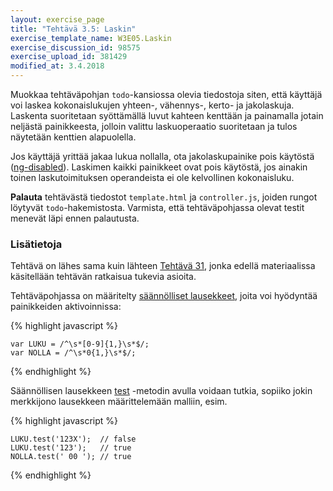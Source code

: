 ```yaml
---
layout: exercise_page
title: "Tehtävä 3.5: Laskin"
exercise_template_name: W3E05.Laskin
exercise_discussion_id: 98575
exercise_upload_id: 381429
modified_at: 3.4.2018
---
```


Muokkaa tehtäväpohjan `todo`-kansiossa olevia tiedostoja siten, että käyttäjä voi laskea kokonaislukujen  yhteen-, vähennys-, kerto- ja jakolaskuja. Laskenta suoritetaan syöttämällä luvut kahteen kenttään ja painamalla jotain neljästä painikkeesta, jolloin valittu laskuoperaatio suoritetaan ja tulos näytetään kenttien alapuolella.

Jos käyttäjä yrittää jakaa lukua nollalla, ota jakolaskupainike pois käytöstä ([ng-disabled][ng-disabled]).
Laskimen kaikki painikkeet ovat pois käytöstä, jos ainakin toinen laskutoimituksen operandeista ei ole kelvollinen kokonaisluku.

[ng-disabled]: https://docs.angularjs.org/api/ng/directive/ngDisabled

**Palauta** tehtävästä tiedostot `template.html` ja `controller.js`, joiden rungot löytyvät `todo`-hakemistosta. Varmista, että tehtäväpohjassa olevat testit menevät läpi ennen palautusta.

### Lisätietoja

Tehtävä on lähes sama kuin lähteen
[Tehtävä 31][tehtävä-31], jonka edellä materiaalissa käsitellään tehtävän ratkaisua tukevia asioita.

[tehtävä-31]: http://web-selainohjelmointi.github.io/#vk-4-t31

Tehtäväpohjassa on määritelty [säännölliset lausekkeet][Regular_Expressions], joita voi hyödyntää painikkeiden aktivoinnissa:

[Regular_Expressions]: https://developer.mozilla.org/en-US/docs/Web/JavaScript/Guide/Regular_Expressions

{% highlight javascript %}

    var LUKU = /^\s*[0-9]{1,}\s*$/;
    var NOLLA = /^\s*0{1,}\s*$/;

{% endhighlight %}

Säännöllisen lausekkeen [test][test] -metodin avulla voidaan tutkia, sopiiko jokin merkkijono lausekkeen määrittelemään malliin, esim.

[test]: https://developer.mozilla.org/en-US/docs/Web/JavaScript/Reference/Global_Objects/RegExp/test

{% highlight javascript %}

    LUKU.test('123X');  // false
    LUKU.test('123');   // true
    NOLLA.test(' 00 '); // true

{% endhighlight %}
